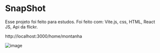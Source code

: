 # SnapShot

Esse projeto foi feito para estudos.
Foi feito com: Vite.js, css, HTML, React JS, Api da flickr.

http://localhost:3000/home/montanha

![image](https://media.discordapp.net/attachments/571752920685477889/1008033684890341396/snapshot.PNG?width=1198&height=635)